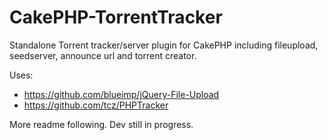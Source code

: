 CakePHP-TorrentTracker
======================

Standalone Torrent tracker/server plugin for CakePHP including fileupload, seedserver, announce url and torrent creator. 

Uses:

* https://github.com/blueimp/jQuery-File-Upload
* https://github.com/tcz/PHPTracker

More readme following. Dev still in progress.
